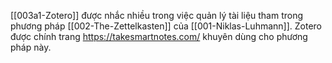 [[003a1-Zotero]] được nhắc nhiều trong việc quản lý tài liệu tham trong phương pháp [[002-The-Zettelkasten]]  của [[001-Niklas-Luhmann]]. Zotero được chính trang https://takesmartnotes.com/ khuyên dùng cho phương pháp này.